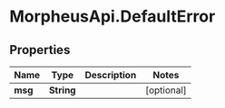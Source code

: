 # MorpheusApi.DefaultError

## Properties

Name | Type | Description | Notes
------------ | ------------- | ------------- | -------------
**msg** | **String** |  | [optional] 


